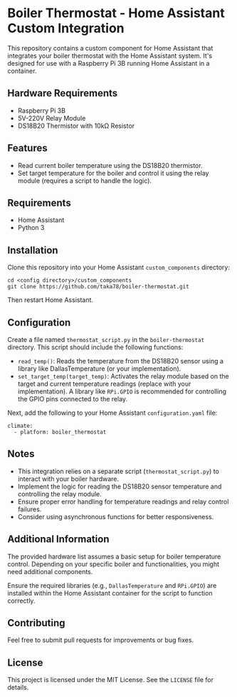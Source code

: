 <h1>Boiler Thermostat - Home Assistant Custom Integration</h1>

<p>This repository contains a custom component for Home Assistant that integrates your boiler thermostat with the Home Assistant system. It's designed for use with a Raspberry Pi 3B running Home Assistant in a container.</p>

<h2>Hardware Requirements</h2>
<ul>
  <li>Raspberry Pi 3B</li>
  <li>5V-220V Relay Module</li>
  <li>DS18B20 Thermistor with 10kΩ Resistor</li>
</ul>

<h2>Features</h2>
<ul>
  <li>Read current boiler temperature using the DS18B20 thermistor.</li>
  <li>Set target temperature for the boiler and control it using the relay module (requires a script to handle the logic).</li>
</ul>

<h2>Requirements</h2>
<ul>
  <li>Home Assistant</li>
  <li>Python 3</li>
</ul>

<h2>Installation</h2>
<p>Clone this repository into your Home Assistant <code>custom_components</code> directory:</p>

<pre><code>cd &lt;config directory&gt;/custom_components
git clone https://github.com/taka78/boiler-thermostat.git
</code></pre>

<p>Then restart Home Assistant.</p>

<h2>Configuration</h2>
<p>Create a file named <code>thermostat_script.py</code> in the <code>boiler-thermostat</code> directory. This script should include the following functions:</p>

<ul>
  <li><code>read_temp()</code>: Reads the temperature from the DS18B20 sensor using a library like DallasTemperature (or your implementation).</li>
  <li><code>set_target_temp(target_temp)</code>: Activates the relay module based on the target and current temperature readings (replace with your implementation). A library like <code>RPi.GPIO</code> is recommended for controlling the GPIO pins connected to the relay.</li>
</ul>

<p>Next, add the following to your Home Assistant <code>configuration.yaml</code> file:</p>

<pre><code>climate:
  - platform: boiler_thermostat
</code></pre>

<h2>Notes</h2>
<ul>
  <li>This integration relies on a separate script (<code>thermostat_script.py</code>) to interact with your boiler hardware.</li>
  <li>Implement the logic for reading the DS18B20 sensor temperature and controlling the relay module.</li>
  <li>Ensure proper error handling for temperature readings and relay control failures.</li>
  <li>Consider using asynchronous functions for better responsiveness.</li>
</ul>

<h2>Additional Information</h2>
<p>The provided hardware list assumes a basic setup for boiler temperature control. Depending on your specific boiler and functionalities, you might need additional components.</p>
<p>Ensure the required libraries (e.g., <code>DallasTemperature</code> and <code>RPi.GPIO</code>) are installed within the Home Assistant container for the script to function correctly.</p>

<h2>Contributing</h2>
<p>Feel free to submit pull requests for improvements or bug fixes.</p>

<h2>License</h2>
<p>This project is licensed under the MIT License. See the <code>LICENSE</code> file for details.</p>
